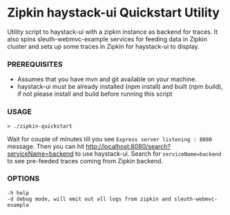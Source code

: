 
# Zipkin haystack-ui Quickstart Utility

Utility script to haystack-ui with a zipkin instance as backend for traces. It also spins sleuth-webmvc-example services for feeding data in Zipkin cluster and sets up some traces in Zipkin for haystack-ui to display.


### PREREQUISITES

- Assumes that you have mvn and git available on your machine. 
- haystack-ui must be already installed (npm install) and built (npm build), if not please install and build before running this script


### USAGE

```> ./zipkin-quickstart```

Wait for couple of minutes till you see `Express server listening : 8080` message. Then you can hit [http://localhost:8080/search?serviceName=backend](http://localhost:8080/search?serviceName=backend) to use haystack-ui. Search for `serviceName=backend` to see pre-feeded traces coming from Zipkin backend. 


### OPTIONS

```
-h help
-d debug mode, will emit out all logs from zipkin and sleuth-webmvc-example
```
    